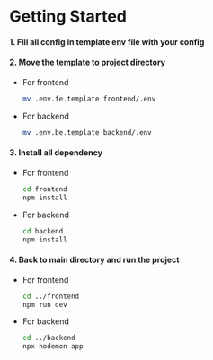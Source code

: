 # Getting Started

#### 1. Fill all config in template env file with your config

#### 2. Move the template to project directory

- For frontend
  ```bash
  mv .env.fe.template frontend/.env
  ```
- For backend
  ```bash
  mv .env.be.template backend/.env
  ```

#### 3. Install all dependency

- For frontend
  ```bash
  cd frontend
  npm install
  ```
- For backend
  ```bash
  cd backend
  npm install
  ```

#### 4. Back to main directory and run the project

- For frontend
  ```bash
  cd ../frontend
  npm run dev
  ```
- For backend
  ```bash
  cd ../backend
  npx nodemon app
  ```
